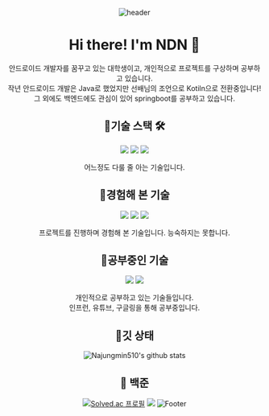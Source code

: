 <div align = "center">

![header](https://capsule-render.vercel.app/api?type=waving&color=0:FFD700,100:22E8ED&height=200&section=header&fontSize=45&fontAlign=50&fontAlignY=40&text=Dreaming%20developer&fontColor=FFFFFF)

# Hi there! I'm NDN 💭    
  
안드로이드 개발자를 꿈꾸고 있는 대학생이고, 개인적으로 프로젝트를 구상하며 공부하고 있습니다.   
작년 안드로이드 개발은 Java로 했었지만 선배님의 조언으로 Kotiln으로 전환중입니다!      
그 외에도 백엔드에도 관심이 있어 springboot를 공부하고 있습니다. 
  
  
     
## 🔸기술 스택 🛠️     
<img src="https://img.shields.io/badge/AndroidStudio-green?style=flat&logo=AndroidStudio&logoColor=white"/>   
<img src="https://img.shields.io/badge/Java-orange?style=flat&logo=eclipseide&logoColor=white"/>
<img src="https://img.shields.io/badge/html5-E34F26?style=flat&logo=html5&logoColor=white"/>   
   
  
  
어느정도 다룰 줄 아는 기술입니다.
   
## 🔸경험해 본 기술  

<img src="https://img.shields.io/badge/NodeJs-339933?style=flat&logo=nodedotjs&logoColor=white"/>  
<img src="https://img.shields.io/badge/AmazonEc2-FF9900?style=flat&logo=Amazonec2&logoColor=white"/>
<img src="https://img.shields.io/badge/mysql-4479A1?style=flat&logo=mysql&logoColor=white"/>
    
 프로젝트를 진행하며 경험해 본 기술입니다. 능숙하지는 못합니다.

 ## 🔸공부중인 기술
<img src="https://img.shields.io/badge/springboot-6DB33F?style=flat&logo=springboot&logoColor=white"/>
<img src="https://img.shields.io/badge/kotlin-7F52FF?style=flat&logo=kotlin&logoColor=white"/>
   
  개인적으로 공부하고 있는 기술들입니다.   
  인프런, 유튜브, 구글링을 통해 공부중입니다.

## 🔸깃 상태   
![Najungmin510's github stats](https://github-readme-stats.vercel.app/api?username=Najungmin510&show_icons=true&bg_color=f3f3f3)
   
## 🔸 백준
[![Solved.ac 프로필](http://mazassumnida.wtf/api/generate_badge?boj=skwjdals0908)](https://solved.ac/skwjdals0908)
<img src="http://mazandi.herokuapp.com/api?handle=skwjdals0908&theme=warm"/>
![Footer](https://capsule-render.vercel.app/api?type=waving&color=0:FFD700,100:22E8ED&height=200&section=footer)
</div>

